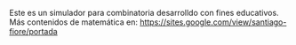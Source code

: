 Este es un simulador para combinatoria desarrolldo con fines educativos.
Más contenidos de matemática en: https://sites.google.com/view/santiago-fiore/portada
